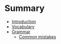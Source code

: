 # Summary

- [Introduction](./introduction.md)
- [Vocabulary](./vocabulary.md)
- [Grammar](./grammar.md)
  - [Common mistakes](./grammar/common-mistakes.md)
  
